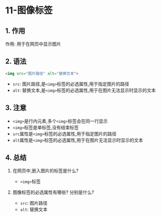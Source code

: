 # 11-图像标签

## 1. 作用

作用: 用于在网页中显示图片

## 2. 语法

```html
<img src="图片路径" alt="替换文本">
```

- `src`: 图片路径,是`<img>`标签的必选属性,用于指定图片的路径
- `alt`: 替换文本,是`<img>`标签的必选属性,用于在图片无法显示时显示的文本

## 3. 注意

- `<img>`是行内元素,多个`<img>`标签会在同一行显示
- `<img>`标签是单标签,没有结束标签
- `src`属性是`<img>`标签的必选属性,用于指定图片的路径
- `alt`属性是`<img>`标签的必选属性,用于在图片无法显示时显示的文本

## 4. 总结

1. 在网页中,嵌入图片的标签是什么?

    - `<img>`标签

2. 图像标签的必选属性有哪些? 分别是什么?

    - `src`: 图片路径
    - `alt`: 替换文本